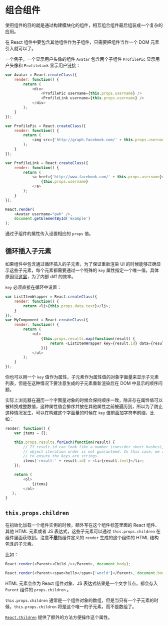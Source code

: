 # 组合组件

使用组件的目的就是通过构建模块化的组件，相互组合组件最后组装成一个复杂的应用。

在 React 组件中要包含其他组件作为子组件，只需要把组件当作一个 DOM
元素引入就可以了。

一个例子，一个显示用户头像的组件 `Avatar` 包含两个子组件 `ProfilePic` 显示用户头像和 `ProfileLink` 显示用户链接：

```javascript
var Avatar = React.createClass({
	render: function() {
		return (
			<div>
				<ProfilePic username={this.props.username} />
				<ProfileLink username={this.props.username} />
			</div>
		);
	}
});

var ProfilePic = React.createClass({
	render: function() {
		return (
			<img src={'http://graph.facebook.com/' + this.props.username + '/picture'} />
		);
	}
});

var ProfileLink = React.createClass({
	render: function() {
		return (
			<a href={'http://www.facebook.com/' + this.props.username}>
				{this.props.username}
			</a>
		);
	}
});

React.render(
	<Avatar username="pwh" />,
	document.getElementById('example')
);
```

通过子组件的属性传入设置相应的 `props` 值。

## 循环插入子元素

如果组件中包含通过循环插入的子元素，为了保证重新渲染 UI
的时候能够正确显示这些子元素，每个元素都需要通过一个特殊的 `key`
属性指定一个唯一值。具体原因见[这里](http://facebook.github.io/react/docs/reconciliation.html)，为了内部 diff 的效率。

`key` 必须直接在循环中设置：

```javascript
var ListItemWrapper = React.createClass({
	render: function() {
		return <li>{this.props.data.text}</li>;
	}
});
var MyComponent = React.createClass({
	render: function() {
		return (
			<ul>
				{this.props.results.map(function(result) {
					return <ListItemWrapper key={result.id} data={result}/>;
				})}
			</ul>
		);
	}
});
```

你也可以用一个 `key` 值作为属性，子元素作为属性值的对象字面量来显示子元素列表，但是在这种情况下要注意生成的子元素重新渲染后在 DOM 中显示的顺序问题。

实际上浏览器在遍历一个字面量对象的时候会保持顺序一致，除非存在属性值可以被转换成整数值，这种属性值会排序并放在其他属性之前被遍历到，所以为了防止这种情况发生，可以在构建这个字面量的时候在
`key` 值前面加字符串前缀，比如：

```javascript
render: function() {
	var items = {};

	this.props.results.forEach(function(result) {
		// If result.id can look like a number (consider short hashes), then
		// object iteration order is not guaranteed. In this case, we add a prefix
		// to ensure the keys are strings.
		items['result-' + result.id] = <li>{result.text}</li>;
	});

	return (
		<ol>
			{items}
		</ol>
   );
}
```

## `this.props.children`

在初始化加载一个组件实例的时候，额外写在这个组件标签里面的 React 组件、其他 HTML
元素或者 JS 表达式，这些子元素可以通过 `this.props.children`
在组件里面获取到。注意**不是**指组件定义的 `render` 生成的这个组件的 HTML
结构包含的子元素。

比如：

```javascript
React.render(<Parent><Child /></Parent>, document.body);

React.render(<Parent><span>hello</span>{'world'}</Parent>, document.body);
```

HTML 元素会作为 React 组件对象、JS 表达式结果是一个文字节点，都会存入 `Parent` 组件的 `props.children`
。

`this.props.children`
通常是一个组件对象的数组，但是当只有一个子元素的时候，`this.props.children`
将是这个唯一的子元素，而不是数组了。


[`React.Children`](http://facebook.github.io/react/docs/top-level-api.html#react.children) 提供了额外的方法方便操作这个属性。

